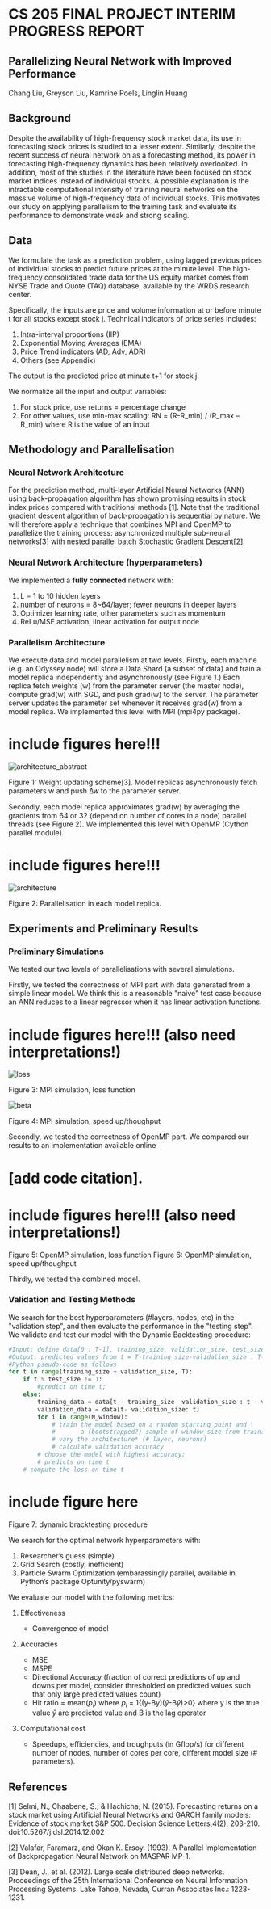 
# CS 205 FINAL PROJECT INTERIM PROGRESS REPORT 

## Parallelizing Neural Network with Improved Performance 
Chang Liu, Greyson Liu, Kamrine Poels, Linglin Huang

## Background
Despite the availability of high-frequency stock market data, its use in forecasting stock prices is studied to a lesser extent. Similarly, despite the recent success of neural network on as a forecasting method, its power in forecasting high-frequency dynamics has been relatively overlooked. In addition, most of the studies in the literature have been focused on stock market indices instead of individual stocks. A possible explanation is the intractable computational intensity of training neural networks on the massive volume of high-frequency data of individual stocks. This motivates our study on applying parallelism to the training task and evaluate its performance to demonstrate weak and strong scaling. 


## Data
We formulate the task as a prediction problem, using lagged previous prices of individual stocks to predict future prices at the minute level. The high-frequency consolidated trade data for the US equity market comes from NYSE Trade and Quote (TAQ) database, available by the WRDS research center. 

Specifically, the inputs are price and volume information at or before minute t for all stocks except stock j. 
Technical indicators of price series includes:

 1. Intra-interval proportions (IIP)
 2. Exponential Moving Averages (EMA)
 3. Price Trend indicators (AD, Adv, ADR)
 4. Others (see Appendix)

The output is the predicted price at minute t+1 for stock j.

We normalize all the input and output variables:

1. For stock price, use returns = percentage change
2. For other values, use min-max scaling: RN = (R-R_min) / (R_max – R_min) where R is the value of an input




## Methodology and Parallelisation

### Neural Network Architecture

For the prediction method, multi-layer Artificial Neural Networks (ANN) using back-propagation algorithm has shown promising results in stock index prices compared with traditional methods [1]. Note that the traditional gradient descent algorithm of back-propagation is sequential by nature. We will therefore apply a technique that combines MPI and OpenMP to parallelize the training process: asynchronized multiple sub-neural networks[3] with nested parallel batch Stochastic Gradient Descent[2]. 


### Neural Network Architecture (hyperparameters)

We implemented a **fully connected** network with:

1.	L = 1 to 10 hidden layers
2.	number of neurons = 8~64/layer; fewer neurons in deeper layers
3.	Optimizer learning rate, other parameters such as momentum
4.	ReLu/MSE activation, linear activation for output node


### Parallelism Architecture

We execute data and model parallelism at two levels. Firstly, each machine (e.g. an Odyssey node) will store a Data Shard (a subset of data) and train a model replica independently and asynchronously (see Figure 1.) Each replica fetch weights (w) from the parameter server (the master node), compute grad(w) with SGD, and push grad(w) to the server. The parameter server updates the parameter set whenever it receives grad(w) from a model replica. We implemented this level with MPI (mpi4py package).

# include figures here!!!

![architecture_abstract](images/architecture_abstract.png)

Figure 1: Weight updating scheme[3]. Model replicas asynchronously fetch parameters w and push ∆𝑤 to the parameter server. 

Secondly, each model replica approximates grad(w) by averaging the gradients from 64 or 32 (depend on number of cores in a node) parallel threads (see Figure 2). We implemented this level with OpenMP (Cython parallel module).

# include figures here!!!
![architecture](images/architecture.png)

Figure 2: Parallelisation in each model replica.




## Experiments and Preliminary Results


### Preliminary Simulations

We tested our two levels of parallelisations with several simulations.

Firstly, we tested the correctness of MPI part with data generated from a simple linear model. We think this is a reasonable "naive" test case because an ANN reduces to a linear regressor when it has linear activation functions.

# include figures here!!! (also need interpretations!)

![loss](images/simulation_MPI_loss.png)

Figure 3: MPI simulation, loss function

![beta](images/simulation_MPI_beta.png)

Figure 4: MPI simulation, speed up/thoughput

Secondly, we tested the correctness of OpenMP part. We compared our results to an implementation available online 
# [add code citation].

# include figures here!!! (also need interpretations!)
Figure 5: OpenMP simulation, loss function
Figure 6: OpenMP simulation, speed up/thoughput

Thirdly, we tested the combined model.


### Validation and Testing Methods

We search for the best hyperparameters (#layers, nodes, etc) in the "validation step", and then evaluate the performance in the "testing step". We validate and test our model with the Dynamic Backtesting procedure:


```python
#Input: define data[0 : T-1], training_size, validation_size, test_size, window_size
#Output: predicted values from t = T-training_size-validation_size : T-1 
#Python pseudo-code as follows
for t in range(training_size + validation_size, T): 
    if t % test_size != 1:
        #predict on time t;
    else:
        training_data = data[t - training_size- validation_size : t - validation_size]
        validation_data = data[t- validation_size: t]
        for i in range(N_window):
            # train the model based on a random starting point and \
            #       a (bootstrapped?) sample of window_size from training_data;
            # vary the architecture* (# layer, neurons) 
            # calculate validation accuracy 
        # choose the model with highest accuracy; 
        # predicts on time t 
    # compute the loss on time t
```

# include figure here
Figure 7: dynamic bracktesting procedure

We search for the optimal network hyperparameters with:

1. Researcher’s guess (simple)
2. Grid Search (costly, inefficient)
3. Particle Swarm Optimization (embarassingly parallel, available in Python’s package Optunity/pyswarm)

We evaluate our model with the following metrics:

1. Effectiveness
    + Convergence of model

2. Accuracies
    + MSE 
    + MSPE
    + Directional Accuracy (fraction of correct predictions of up and downs per model, consider thresholded on predicted values such that only large predicted values count)
    + Hit ratio = mean($p_i$) where $p_i$ = 1{(y-By)($\hat{y}$-B$\hat{y}$)>0} where y is the true value $\hat{y}$ are predicted value and B is the lag operator

3. Computational cost	
    + Speedups, efficiencies, and troughputs (in Gflop/s) for different number of nodes, number of cores per core, different model size (# parameters).








## References
[1] Selmi, N., Chaabene, S., & Hachicha, N. (2015). Forecasting returns on a stock market using Artificial Neural Networks and GARCH family models: Evidence of stock market S&P 500. Decision Science Letters,4(2), 203-210. doi:10.5267/j.dsl.2014.12.002

[2] Valafar, Faramarz, and Okan K. Ersoy. (1993). A Parallel Implementation of Backpropagation Neural Network on MASPAR MP-1.

[3] Dean, J., et al. (2012). Large scale distributed deep networks. Proceedings of the 25th International Conference on Neural Information Processing Systems. Lake Tahoe, Nevada, Curran Associates Inc.: 1223-1231.


```python

```


```python

```
